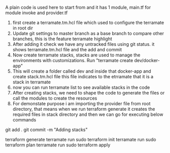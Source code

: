 
A plain code is used here to start from and it has 1 module, main.tf for module invoke and provider.tf 

1. first create a terramate.tm.hcl file which used to configure the terramate in root dir 
2. Update git settings to master branch as a base branch to compare other branches, this is the feature terramate highlight 
3. After adding it check we have any untracked files using git status. it shows terramate.tm.hcl file and the add and commit 
4. Now create terramate stacks, stacks are used to manage the environments with customizations. Run "terramate create dev/docker-app"
5. This will create a folder called dev and inside that docker-app and create stack.tm.hcl file this file indicates to the etrramate that it is a stack in terramate 
6. now you can run terramate list to see available stacks in the code 
7. After creating stacks, we need to shape the code to generate the files or call the modules to create the resources 
8. For demonstate purpose i am importing the provider file from root directory, that means when we run terraform generate it creates the required files in stack directory and then we can go for executing below commands 


git add .
git commit -m "Adding stacks"

terraform generate
terramate run sudo terraform init
terramate run sudo terraform plan
terramate run sudo terraform apply
